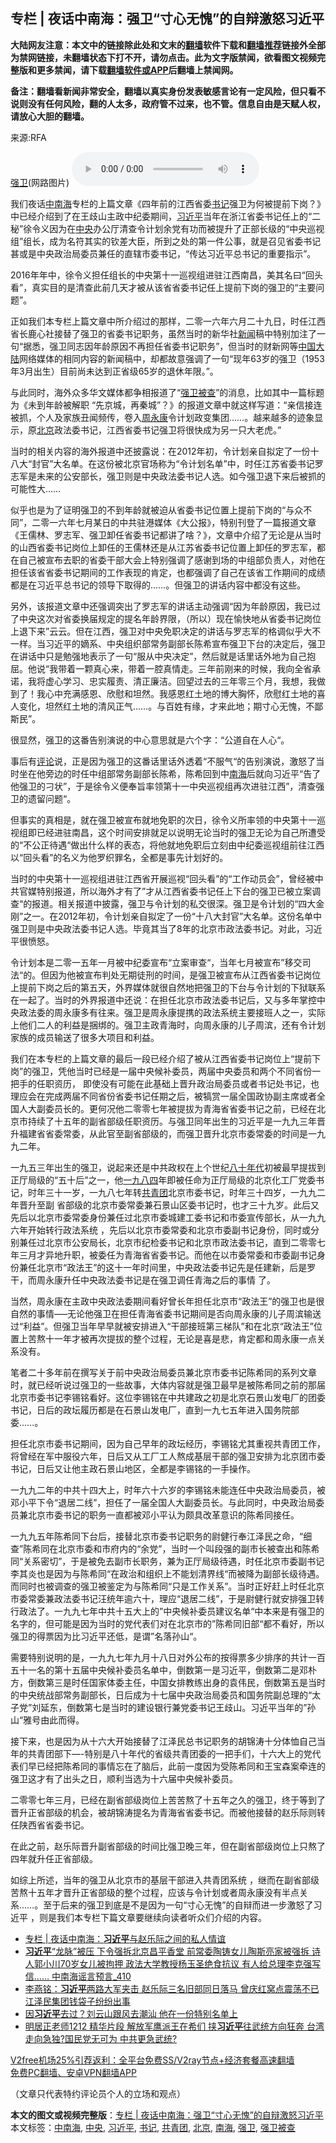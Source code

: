 <h2>专栏 | 夜话中南海：强卫“寸心无愧”的自辩激怒习近平</h2> <p class="notice"><b>大陆网友注意：本文中的链接除此处和文末的<a href="https://github.com/bannedbook/fanqiang" >翻墙</a>软件下载和<a href="https://github.com/killgcd/justmysocks/blob/master/README.md">翻墙推荐</a>链接外全部为禁网链接，未翻墙状态下打不开，请勿点击。此为文字版禁闻，欲看图文视频完整版和更多禁闻，请下载<a href="https://github.com/bannedbook/fanqiang">翻墙软件或APP</a>后翻墙上禁闻网。</p><p>备注：翻墙看新闻非常安全，翻墙以真实身份发表敏感言论有一定风险，但只看不说则没有任何风险，翻的人太多，政府管不过来，也不管。信息自由是天赋人权，请放心大胆的翻墙。</b></p>  <div class="entry"> <p>来源:RFA</p> <p><a href="https://www.bannedbook.org/bnews/tag/%e5%bc%ba%e5%8d%ab/" class="st_tag internal_tag" rel="tag" title="标签 强卫 下的日志">强卫</a>(网路图片)             <audio controls="controls" preload="metadata" src="https://www.rfa.org/mandarin/zhuanlan/yehuazhongnanhai/gx-11302020185656.html/@@stream" type="audio/mpeg"></audio></p> <p>我们夜话<a href="https://www.bannedbook.org/bnews/tag/%e4%b8%ad%e5%8d%97%e6%b5%b7/" class="st_tag internal_tag" rel="tag" title="标签 中南海 下的日志">中南海</a>专栏的上篇文章《四年前的江西省委<a href="https://www.bannedbook.org/bnews/tag/%e4%b9%a6%e8%ae%b0/" class="st_tag internal_tag" rel="tag" title="标签 书记 下的日志">书记</a>强卫为何被提前下岗？》中已经介绍到了在王歧山主政中纪委期间，<a href="https://www.bannedbook.org/bnews/tag/%e4%b9%a0%e8%bf%91%e5%b9%b3/" class="st_tag internal_tag" rel="tag" title="标签 习近平 下的日志">习近平</a>当年在浙江省委书记任上的“二秘”徐令义因为在<a href="https://www.bannedbook.org/bnews/tag/%E4%B8%AD%E5%A4%AE/" class="st_tag internal_tag" rel="tag" title="标签 中央 下的日志">中央</a>办公厅清查令计划余党有功而被提升了正部长级的“中央巡视组”组长，成为名符其实的钦差大臣，所到之处的第一件公事，就是召见省委书记甚或是中央政治局委员兼任的直辖市委书记，“传达习近平总书记的重要指示”。</p> <p>2016年年中，徐令义担任组长的中央第十一巡视组进驻江西南昌，美其名曰“回头看”，真实目的是清查此前几天才被从该省省委书记任上提前下岗的强卫的“主要问题”。</p> <p>正如我们本专栏上篇文章中所介绍过的那样，二零一六年六月二十九日，时任江西省长鹿心社接替了强卫的省委书记职务，虽然当时的新华社<span class='wp_keywordlink_affiliate'><a href="https://www.bannedbook.org/" title="新闻">新闻</a></span>稿中特别加注了一句“据悉，强卫同志因年龄原因不再担任省委书记职务”，但当时的财新网等<span class='wp_keywordlink_affiliate'><a href="https://www.bannedbook.org/" title="中国" target="_blank">中国</a></span><span class='wp_keywordlink_affiliate'><a href="https://www.bannedbook.org/" title="大陆" target="_blank">大陆</a></span>网络媒体的相同内容的新闻稿中，却都故意强调了一句“现年63岁的强卫（1953年3月出生）目前尚未达到正省级65岁的退休年限。”。</p> <p>与此同时，海外众多华文媒体都争相报道了“<a href="https://www.bannedbook.org/bnews/tag/%e5%bc%ba%e5%8d%ab%e8%a2%ab%e6%9f%a5/" class="st_tag internal_tag" rel="tag" title="标签 强卫被查 下的日志">强卫被查</a>”的消息，比如其中一篇标题为《未到年龄被解职 “先京城，再秦城”？》的报道文章中就这样写道：“亲信接连被抓，个人及家族丑闻频传，卷入<span class='wp_keywordlink'><a href="https://www.bannedbook.org/forum2/topic2891.html" title="《周永康其人》《周永康传》" target="_blank">周永康</a></span>令计划政变集团……。越来越多的迹象显示，原<a href="https://www.bannedbook.org/bnews/tag/%e5%8c%97%e4%ba%ac/" class="st_tag internal_tag" rel="tag" title="标签 北京 下的日志">北京</a>政法委书记，江西省委书记强卫将很快成为另一只大老虎。” </p>  <p>当时的相关内容的海外报道中还披露说：在2012年初，令计划亲自拟定了一份十八大“封官”大名单。在这份被北京官场称为“令计划名单”中，时任江苏省委书记罗志军是未来的公安部长，强卫则是中央政法委书记人选。如今强卫退下来后被抓的可能性大……</p> <p>似乎也是为了证明强卫的不到年龄就被迫从省委书记位置上提前下岗的“与众不同”，二零一六年七月某日的中共驻港媒体《大公报》，特别刊登了一篇报道文章《王儒林、罗志军、强卫卸任省委书记都讲了啥？》，文章中介绍了无论是从当时的山西省委书记岗位上卸任的王儒林还是从江苏省委书记位置上卸任的罗志军，都在自己被宣布去职的省委干部大会上特别强调了感谢到场的中组部负责人，对他在担任该省省委书记期间的工作表现的肯定，也都强调了自己在该省工作期间的成绩都是在习近平总书记的领导下取得的……。但强卫的讲话内容中都没有这些。</p> <p>另外，该报道文章中还强调突出了罗志军的讲话主动强调“因为年龄原因，我已过了中央这次对省委换届规定的提名年龄界限，（所以）现在愉快地从省委书记岗位上退下来”云云。但在江西，强卫对中央免职决定的讲话与罗志军的格调似乎大不一样。当习近平的嫡系、中央组织部常务副部长陈希宣布强卫下台的决定后，强卫在讲话中只是勉强地表示了一句“服从中央决定”，然后就是话里话外地为自己抱屈。他说“我带着一颗真心来，带着一腔真情走。三年前刚来的时候，我向全省承诺，我将虚心学习、忠实履责、清正廉洁。回望过去的三年零三个月，我想，我做到了！我心中充满感恩、欣慰和坦然。我感恩红土地的博大胸怀，欣慰红土地的喜人变化，坦然红土地的清风正气……。与百姓有缘，才来此地；期寸心无愧，不鄙斯民”。</p> <p>很显然，强卫的这番告别演说的中心意思就是六个字：“公道自在人心“。</p> <p>事后有<span class='wp_keywordlink_affiliate'><a href="https://www.bannedbook.org/bnews/comments/" title="新闻评论" target="_blank">评论</a></span>说，正是因为强卫的这番话里话外透着“不服气“的告别演说，激怒了当时坐在他旁边的时任中组部常务副部长陈希，陈希回到中<a href="https://www.bannedbook.org/bnews/tag/%e5%8d%97%e6%b5%b7/" class="st_tag internal_tag" rel="tag" title="标签 南海 下的日志">南海</a>后就向习近平“告了他强卫的刁状”，于是徐令义便奉旨率领第十一中央巡视组再次进驻江西”，清查强卫的遗留问题“。</p> <p>但事实的真相是，就在强卫被宣布就地免职的次日，徐令义所率领的中央第十一巡视组即已经进驻南昌，这个时间安排就足以说明无论当时的强卫无论为自己所遭受的“不公正待遇“做出什么样的表态，将他就地免职后立刻由中纪委巡视组前往江西以“回头看”的名义为他罗织罪名，全都是事先计划好的。</p>  <p>当时的中央第十一巡视组进驻江西省开展巡视“回头看”的“工作动员会”，曾经被中共官媒特别报道，所以海外才有了”才从江西省委书记任上下台的强卫已被立案调查“的报道。相关报道中披露，强卫与令计划的私交很深。强卫是令计划的“四大金刚”之一。在2012年初，令计划亲自拟定了一份“十八大封官”大名单。这份名单中强卫则是中央政法委书记人选。毕竟其当了8年的北京市政法委书记。对此，习近平很愤怒。</p> <p>令计划本是二零一五年一月被中纪委宣布“立案审查“，当年七月被宣布”移交司法“的。但因为他被宣布判处无期徒刑的时间，是强卫被宣布从江西省委书记岗位上提前下岗之后的第五天，外界媒体就很自然地把强卫的下台与令计划的下狱联系在一起了。当时的外界报道中还说：在担任北京市政法委书记后，又与多年掌控中央政法委的周永康多有往来。强卫是周永康提携的政法系统主要接班人之一，实际上他们二人的利益是捆绑的。强卫主政青海时，向周永康的儿子周滨，还有令计划家族的成员输送了很多大项目和利益。</p> <p>我们在本专栏的上篇文章的最后一段已经介绍了被从江西省委书记岗位上“提前下岗”的强卫，凭他当时已经是一届中央候补委员，两届中央委员和两个不同省份一把手的任职资历， 即使没有可能在此基础上晋升政治局委员或者书记处书记，也理应会在完成两届不同省份省委书记任期之后，被犒赏一届全国政协副主席或者全国人大副委员长的。更何况他二零零七年被提拔为青海省省委书记之前，已经在北京市持续了十五年的副省部级任职资历。与强卫同年出生的习近平是一九九三年晋升福建省省委常委，从此官至副省部级的，而强卫晋升北京市委常委的时间是一九九二年。</p> <p>一九五三年出生的强卫，说起来还是中共政权在上个世纪<span class='wp_keywordlink'><a href="https://www.bannedbook.org/forum2/topic939.html" title="《八十年代访谈录》" target="_blank">八十年代</a></span>初被最早提拔到正厅局级的“五十后”之一，他<span class='wp_keywordlink'><a href="https://www.bannedbook.org/forum2/topic186.html" title="《1984》 英·乔治·奥威尔 著" target="_blank">一九八四</a></span>年即被任命为正厅局级的北京化工厂党委书记，时年三十一岁，一九八七年转<a href="https://www.bannedbook.org/bnews/tag/%e5%85%b1%e9%9d%92%e5%9b%a2/" class="st_tag internal_tag" rel="tag" title="标签 共青团 下的日志">共青团</a>北京市委书记，时年三十四岁，一九九二年晋升至副 省部级的北京市委常委兼石景山区委书记时，也才三十九岁。此后又先后以北京市委常委身份兼任过北京市委城建工委书记和市委宣传部长，从一九九六年开始转行政法系统 ，先后以北京市委常委和北京市委副书记身份，同时或分别兼任过北京市公安局长，北京市纪检委书记和北京市政法委书记，直到二零零七年三月才异地升职，被委任为青海省省委书记。而他在以市委常委和市委副书记身份兼任北京市“政法王”的这十一年时间里，中央政法委书记先是任建新，后是罗干，而周永康升任中央政法委书记是在强卫调任青海之后的事情 了。</p> <p>当然，周永康在主政中央政法委期间看好曾长年担任北京市“政法王”的强卫也是很自然的事情&#8212;&#8211;无论他强卫在担任青海省委书记期间是否向周永康的儿子周滨输送过“利益”。但强卫当年早早就被安排进入“干部接班第三梯队”和在北京“政法王”位置上苦熬十一年才被再次提拔的整个过程，无论是喜是悲，肯定都和周永康一点关系没有。</p> <p>笔者二十多年前在撰写关于前中央政治局委员兼北京市委书记陈希同的系列文章时，就已经听说过强卫的一些故事，大体内容就是强卫最早是被陈希同之前的那届北京市委书记李锡铭看好。这位李锡铭在中共建政之初是北京石景山发电厂的团委书记，日后的政坛履历都是在石景山发电厂，直到一九七五年进入国务院部委……。</p>  <p>担任北京市委书记期间，因为自己早年的政坛经历，李锡铭尤其重视共青团工作，将曾经在军中服役六年，日后又从工厂工人熬成基层干部的强卫安排为北京团市委书记，日后又让他主政石景山地区，全都是李锡铭的一手操作。</p> <p>一九九二年的中共十四大上，时年六十六岁的李锡铭未能连任中央政治局委员，被邓小平下令“退居二线”，担任了一届全国人大副委员长。与此同时，中央政治局委员兼北京市委书记的职务一直都被邓小平认为颇具改革意识的陈希同接任。</p> <p>一九九五年陈希同下台后，接替北京市委书记职务的尉健行奉江泽民之命，“细查”陈希同在北京市委和市府内的“余党”，当时一个叫段强的副市长被查出和陈希同“关系密切”，于是被免去副市长职务，兼为正厅局级待遇，时任北京市委副书记李其炎也是因为与陈希同“在政治和组织上不能划清界线“而被降为副部长级待遇。而同时也被调查的强卫被鉴定为与陈希同“只是工作关系”。当时正好赶上时任北京市委常委兼政法委书记汪统年逾六十，理应“退居二线”，于是尉健行就安排强卫转行政法了。一九九七年中共十五大上的”中央候补委员建议名单“中本来是有强卫的名字的，但可能是因为当时的党代表们对在北京市的”陈希同旧部“都不看好，所以强卫的得票因为比习近平还低，是谓”名落孙山“。</p> <p>需要特别说明的是，一九九七年九月十八日对外公布的按得票多少排序的共计一百五十一名的第十五届中央候补委员名单中，倒数第一是习近平，倒数第二是邓朴方，倒数第三是时任国家体委主任，中国女排教练出身的袁伟民，倒数第五是当时的中央统战部常务副部长，日后成为十七届中央政治局委员和国务院副总理的“太子党”刘延东，倒数第七是当时的建设银行兼党委书记王歧山。习近平当年的”孙山“雅号由此而得。</p> <p>接下来，也是因为从十六大开始接替了江泽民总书记职务的胡锦涛十分体恤自己当年的共青团部下&#8212;-特别是八十年代的省级共青团委的一把手们，十六大上的党代表们早已经把陈希同的事情忘在了脑后，此前一度因为受陈希同和王宝森案牵连的强卫这才有了出头之日，顺利当选为十六届中央候补委员。</p> <p>二零零七年三月，已经在副省部级岗位上苦苦熬了十五年之久的强卫，终于等到了晋升正省部级的机会，被胡锦涛提名为青海省省委书记。而被他接替的赵乐际则转任陕西省省委书记。</p>  <p>在此之前，赵乐际晋升副省部级的时间比强卫晚三年，但在副省部级岗位上只熬了四年就升任正省部级。</p> <p>如综上所述，当年的强卫从北京市的基层干部进入共青团系统 ，继而在副省部级苦熬十五年才晋升正省部级的整个过程，应该与令计划或者周永康没有半点关系……。至于后来的强卫到底是不是因为一句“寸心无愧”的自辩而进一步激怒了习近平 ，则是我们本专栏下篇文章要继续向读者听众们介绍的内容。</p> <ul class='op-related-articles' title='相关阅读'> <li><a href='https://www.bannedbook.org/bnews/cbnews/20201216/1448847.html' target='_blank'>专栏 | 夜话中南海：<b>习近平</b>与赵乐际之间的私人情谊</a></li> <li><a href='https://www.bannedbook.org/bnews/comments/20201216/1448749.html' target='_blank'><b>习近平</b>“龙脉”被压 下令强拆北京昌平香堂 前常委陶铸女儿陶斯亮家被强拆 诗人郭小川70岁女儿被拘押 政法大学教授杨玉圣绝食抗议 有人给总理李克强写信…… 中南海谣言预言_410</a></li> <li><a href='https://www.bannedbook.org/bnews/comments/20201216/1448743.html' target='_blank'>李燕铭：<b>习近平</b>两路大军夹击 赵乐际三名旧部同日落马 曾庆红窝点震荡不已 江泽民集团钱袋子纷纷出事</a></li> <li><a href='https://www.bannedbook.org/bnews/comments/20201216/1448611.html' target='_blank'>因<b>习近平</b>去过？刘云山跟风去潮汕 他在一份特别名单上</a></li> <li><a href='https://www.bannedbook.org/bnews/cbnews/20201216/1448600.html' target='_blank'>明居正老师1212 精华片段  解放军鹰派王在希们 挟<b>习近平</b>往武统方向狂奔  台湾走向急独?国民党无可为 中共更急武统?</a></li> </ul> <p class="texttj"> <a href="https://github.com/bannedbook/fanqiang/wiki/V2ray%E6%9C%BA%E5%9C%BA" target="_blank">V2free机场25%引荐返利：全平台免费SS/V2ray节点+经济套餐高速翻墙</a><br/> <a href="https://github.com/bannedbook/fanqiang/wiki/%E7%A6%81%E9%97%BB%E7%BD%91%E5%AE%89%E5%8D%93%E7%BF%BB%E5%A2%99%E6%96%B0%E9%97%BBAPP" target="_blank">免费PC翻墙、安卓VPN翻墙APP</a></p><p>（文章只代表特约评论员个人的立场和观点）</p><a name='sharetosocial'></a>       <div><b>本文的图文或视频完整版</b>：<a href='https://www.bannedbook.org/bnews/cbnews/20201216/1448844.html'>专栏 | 夜话中南海：强卫“寸心无愧”的自辩激怒习近平</a></div>  </div><!--END ENTRY--> <div class="postfooter"> <div>本文标签：<a href="https://www.bannedbook.org/bnews/tag/%e4%b8%ad%e5%8d%97%e6%b5%b7/" rel="tag">中南海</a>, <a href="https://www.bannedbook.org/bnews/tag/%E4%B8%AD%E5%A4%AE/" rel="tag">中央</a>, <a href="https://www.bannedbook.org/bnews/tag/%e4%b9%a0%e8%bf%91%e5%b9%b3/" rel="tag">习近平</a>, <a href="https://www.bannedbook.org/bnews/tag/%e4%b9%a6%e8%ae%b0/" rel="tag">书记</a>, <a href="https://www.bannedbook.org/bnews/tag/%e5%85%b1%e9%9d%92%e5%9b%a2/" rel="tag">共青团</a>, <a href="https://www.bannedbook.org/bnews/tag/%e5%8c%97%e4%ba%ac/" rel="tag">北京</a>, <a href="https://www.bannedbook.org/bnews/tag/%e5%8d%97%e6%b5%b7/" rel="tag">南海</a>, <a href="https://www.bannedbook.org/bnews/tag/%e5%bc%ba%e5%8d%ab/" rel="tag">强卫</a>, <a href="https://www.bannedbook.org/bnews/tag/%e5%bc%ba%e5%8d%ab%e8%a2%ab%e6%9f%a5/" rel="tag">强卫被查</a></div>  </div><!--END POSTFOOTER--> 